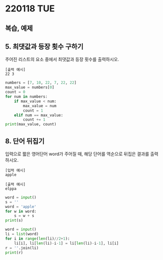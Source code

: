 # 220118 TUE

## 복습, 예제



## 5. 최댓값과 등장 횟수 구하기

주어진 리스트의 요소 중에서 최댓값과 등장 횟수를 출력하시오.

```
[출력 예시]
22 3
```

```python
numbers = [7, 10, 22, 7, 22, 22]
max_value = numbers[0]
count = 0
for num in numbers:
    if max_value < num:
        max_value = num
        count = 1
    elif num == max_value:
        count += 1
print(max_value, count)

```



## 8. 단어 뒤집기

입력으로 짧은 영어단어 word가 주어질 때, 해당 단어를 역순으로 뒤집은 결과를 출력하시오.

```
[입력 예시]
apple

[출력 예시]
elppa
```

```python
word = input()
s = ''
word = 'apple'
for w in word:
    s = w + s
print(s)
```

```python
word = input()
li = list(word)
for i in range(len(li)//2+1):
    li[i], li[len(li)-i-1] = li[len(li)-i-1], li[i]
r = ''.join(li)
print(r)
```


